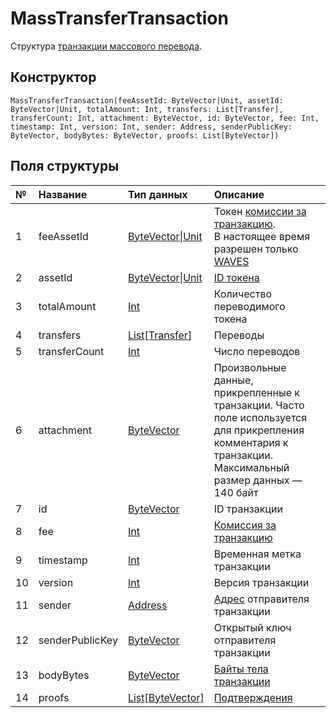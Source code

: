# MassTransferTransaction

Структура [транзакции массового перевода](/ru/blockchain/transaction-type/mass-transfer-transaction).

## Конструктор

``` ride
MassTransferTransaction(feeAssetId: ByteVector|Unit, assetId: ByteVector|Unit, totalAmount: Int, transfers: List[Transfer], transferCount: Int, attachment: ByteVector, id: ByteVector, fee: Int, timestamp: Int, version: Int, sender: Address, senderPublicKey: ByteVector, bodyBytes: ByteVector, proofs: List[ByteVector])
```

## Поля структуры

| № | Название | Тип данных | Описание |
| :--- | :--- | :--- | :--- |
| 1 | feeAssetId | [ByteVector](/ru/ride/data-types/byte-vector)&#124;[Unit](/ru/ride/data-types/unit) | Токен [комиссии за транзакцию](/ru/blockchain/transaction/transaction-fee).<br>В настоящее время разрешен только [WAVES](/ru/blockchain/token/waves) |
| 2 | assetId | [ByteVector](/ru/ride/data-types/byte-vector)&#124;[Unit](/ru/ride/data-types/unit) | [ID токена](/ru/blockchain/token/token-id) |
| 3 | totalAmount | [Int](/ru/ride/data-types/int) | Количество переводимого токена |
| 4 | transfers | [List](/ru/ride/data-types/list)[[Transfer](/ru/ride/structures/common-structures/transfer)] | Переводы |
| 5 | transferCount | [Int](/ru/ride/data-types/int) | Число переводов |
| 6 | attachment | [ByteVector](/en/ride/data-types/byte-vector) | Произвольные данные, прикрепленные к транзакции. Часто поле используется для прикрепления комментария к транзакции.<br>Максимальный размер данных — 140 байт |
| 7 | id | [ByteVector](/ru/ride/data-types/byte-vector) | ID транзакции |
| 8 | fee | [Int](/ru/ride/data-types/int) | [Комиссия за транзакцию](/ru/blockchain/transaction/transaction-fee) |
| 9 | timestamp | [Int](/ru/ride/data-types/int) | Временная метка транзакции |
| 10 | version | [Int](/ru/ride/data-types/int) | Версия транзакции |
| 11 | sender | [Address](/ru/ride/structures/common-structures/address) | [Адрес](/ru/blockchain/account/address) отправителя транзакции |
| 12 | senderPublicKey | [ByteVector](/ru/ride/data-types/byte-vector) | Открытый ключ отправителя транзакции |
| 13 | bodyBytes | [ByteVector](/ru/ride/data-types/byte-vector) | [Байты тела транзакции](/ru/blockchain/glossary#б) |
| 14 | proofs | [List](/ru/ride/data-types/list)[[ByteVector](/ru/ride/data-types/byte-vector)] | [Подтверждения](/ru/blockchain/transaction/transaction-proof) |

